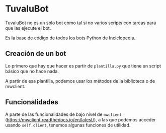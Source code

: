 # TuvaluBot

TuvaluBot no es un solo bot como tal si no varios scripts con tareas para que las ejecute el bot.

Es la base de código de todos los bots Python de Inciclopedia.

## Creación de un bot

Lo primero que hay que hacer es partir de ``plantilla.py`` que tiene un script básico que no hace nada.

A partir de esa plantilla, podemos usar los métodos de la biblioteca o de mwclient.

## Funcionalidades

A parte de las funcionalidades de bajo nivel de ``mwclient`` (https://mwclient.readthedocs.io/en/latest/), 
a las que podemos acceder usando ``self.client``, tenemos algunas funciones de utilidad.

